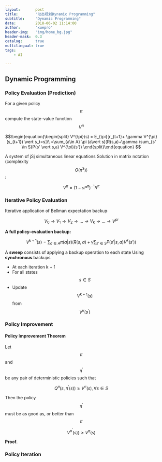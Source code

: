 ```yaml
---
layout:       post
title:        "动态规划Dynamic Programming"
subtitle:     "Dynamic Programming"
date:         2018-06-02 11:14:00
author:       "xuepro"
header-img:   "img/home_bg.jpg"
header-mask:  0.3
catalog:      true
multilingual: true
tags:
    - AI
    
---
```


##  Dynamic Programming

###  Policy Evaluation (Prediction)
For a given policy $$\pi$$ compute the state–value
function $$V^{\pi}$$

$$\begin{equation}\begin{split}
V^{\pi}(s) = E_{\pi}[r_{t+1}+ \gamma V^{\pi}(s_{t+1}) \vert s_t=s]\\ 
=\sum_{a\in A} \pi (a\vert s)(R(s,a)+\gamma \sum_{s' \in S}P(s' \vert s,a) V^{\pi}(s'))
\end{split}\end{equation} $$

A system of jSj simultaneous linear equations
Solution in matrix notation (complexity $$O(n^3))$$:

$$V^{\pi} = (1- \gamma P^{\pi})^{-1} R^{\pi}$$

### Iterative Policy Evaluation

Iterative application of Bellman expectation backup

$$V_0\rightarrow V_1\rightarrow V_2\rightarrow ...\rightarrow V_k\rightarrow ...\rightarrow V^{pi}$$

**A full policy–evaluation backup:**

$$V^{k+1}(s) =\sum_{a\in A} \pi (a\vert s)(R(s,a)+\gamma \sum_{s' \in S}P(s' \vert s,a) V^{k}(s'))$$


A **sweep** consists of applying a backup operation to each state
Using **synchronous** backups
 - At each iteration k + 1
 - For all states $$s\in S$$
 - Update $$V^{k+1}(s)$$ from $$V^{k}(s^{\prime})$$
 
### Policy Improvement

#### Policy Improvement Theorem
Let $$\pi$$ and $$\pi^{\prime}$$  be any pair of deterministic policies such that

 $$ Q^{\pi}(s,\pi^{\prime}(s))  \geq V^\pi(s), \forall s\in S$$
 
 
Then the policy $$\pi^{\prime}$$ must be as good as, or better than $$\pi$$
  
   $$V^{\pi^{\prime}} (s)) \geq V^\pi(s) $$
   
**Proof**.



### Policy Iteration

